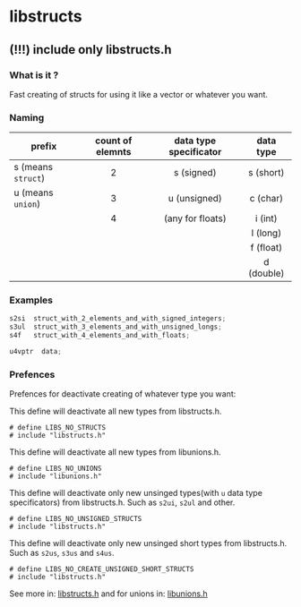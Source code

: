 # libstructs

## (!!!) include only libstructs.h

### What is it ?

Fast creating of structs for using it like a vector or whatever you want.

### Naming

| prefix             | count of elemnts | data type specificator  | data type  |
| ------------------ | :--------------: | :---------------------: | :--------: |
| s (means `struct`) | 2                | s (signed)              | s (short)  |
| u (means `union`)  | 3                | u (unsigned)            | c (char)   |
|                    | 4                | (any for floats)        | i (int)    |
|                    |                  |                         | l (long)   |
|                    |                  |                         | f (float)  |
|                    |                  |                         | d (double) |

### Examples
```C
s2si  struct_with_2_elements_and_with_signed_integers;
s3ul  struct_with_3_elements_and_with_unsigned_longs;
s4f   struct_with_4_elements_and_with_floats;

u4vptr  data;
```
### Prefences

Prefences for deactivate creating of whatever type you want:

This define will deactivate all new types from libstructs.h.
```
# define LIBS_NO_STRUCTS
# include "libstructs.h"
```

This define will deactivate all new types from libunions.h.
```
# define LIBS_NO_UNIONS
# include "libunions.h"
```

This define will deactivate only new unsinged types(with `u` data type specificators) from libstructs.h. Such as `s2ui`, `s2ul` and other.
```
# define LIBS_NO_UNSIGNED_STRUCTS
# include "libstructs.h"
```

This define will deactivate only new unsinged short types from libstructs.h. Such as `s2us`, `s3us` and `s4us`.
```
# define LIBS_NO_CREATE_UNSIGNED_SHORT_STRUCTS
# include "libstructs.h"
```

See more in: [libstructs.h](../master/libstructs.h)
and for unions in: [libunions.h](../master/libunions.h)
